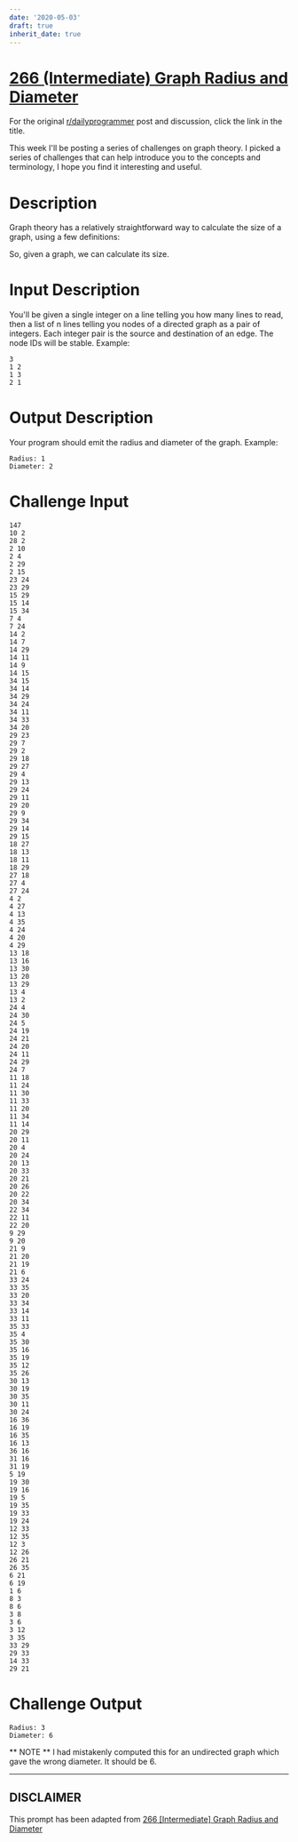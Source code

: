 ```yaml
---
date: '2020-05-03'
draft: true
inherit_date: true
---
```


# [266 (Intermediate) Graph Radius and Diameter](https://www.reddit.com/r/dailyprogrammer/comments/4iut1x/20160511_challenge_266_intermediate_graph_radius/)

For the original [r/dailyprogrammer](https://www.reddit.com/r/dailyprogrammer/) post and discussion, click the link in the title.

This week I'll be posting a series of challenges on graph theory. I picked a series of challenges that can help introduce you to the concepts and terminology, I hope you find it interesting and useful.

# Description
Graph theory has a relatively straightforward way to calculate the size of a graph, using a few definitions:

So, given a graph, we can calculate its size.

# Input Description
You'll be given a single integer on a line telling you how many lines to read, then a list of n lines telling you nodes of a directed graph as a pair of integers. Each integer pair is the source and destination of an edge. The node IDs will be stable. Example:


```
3
1 2
1 3
2 1
```
# Output Description
Your program should emit the radius and diameter of the graph. Example:


```
Radius: 1
Diameter: 2
```
# Challenge Input

```
147
10 2
28 2
2 10
2 4
2 29
2 15
23 24
23 29
15 29
15 14
15 34
7 4
7 24
14 2
14 7
14 29
14 11
14 9
14 15
34 15
34 14
34 29
34 24
34 11
34 33
34 20
29 23
29 7
29 2
29 18
29 27
29 4
29 13
29 24
29 11
29 20
29 9
29 34
29 14
29 15
18 27
18 13
18 11
18 29
27 18
27 4
27 24
4 2
4 27
4 13
4 35
4 24
4 20
4 29
13 18
13 16
13 30
13 20
13 29
13 4
13 2
24 4
24 30
24 5
24 19
24 21
24 20
24 11
24 29
24 7
11 18
11 24
11 30
11 33
11 20
11 34
11 14
20 29
20 11
20 4
20 24
20 13
20 33
20 21
20 26
20 22
20 34
22 34
22 11
22 20
9 29
9 20
21 9
21 20
21 19
21 6
33 24
33 35
33 20
33 34
33 14
33 11
35 33
35 4
35 30
35 16
35 19
35 12
35 26
30 13
30 19
30 35
30 11
30 24
16 36
16 19
16 35
16 13
36 16
31 16
31 19
5 19
19 30
19 16
19 5
19 35
19 33
19 24
12 33
12 35
12 3
12 26
26 21
26 35
6 21
6 19
1 6
8 3
8 6
3 8
3 6
3 12
3 35
33 29
29 33
14 33
29 21
```
# Challenge Output

```
Radius: 3
Diameter: 6
```
** NOTE ** I had mistakenly computed this for an undirected graph which gave the wrong diameter. It should be 6. 


----
## **DISCLAIMER**
This prompt has been adapted from [266 [Intermediate] Graph Radius and Diameter](https://www.reddit.com/r/dailyprogrammer/comments/4iut1x/20160511_challenge_266_intermediate_graph_radius/
)

